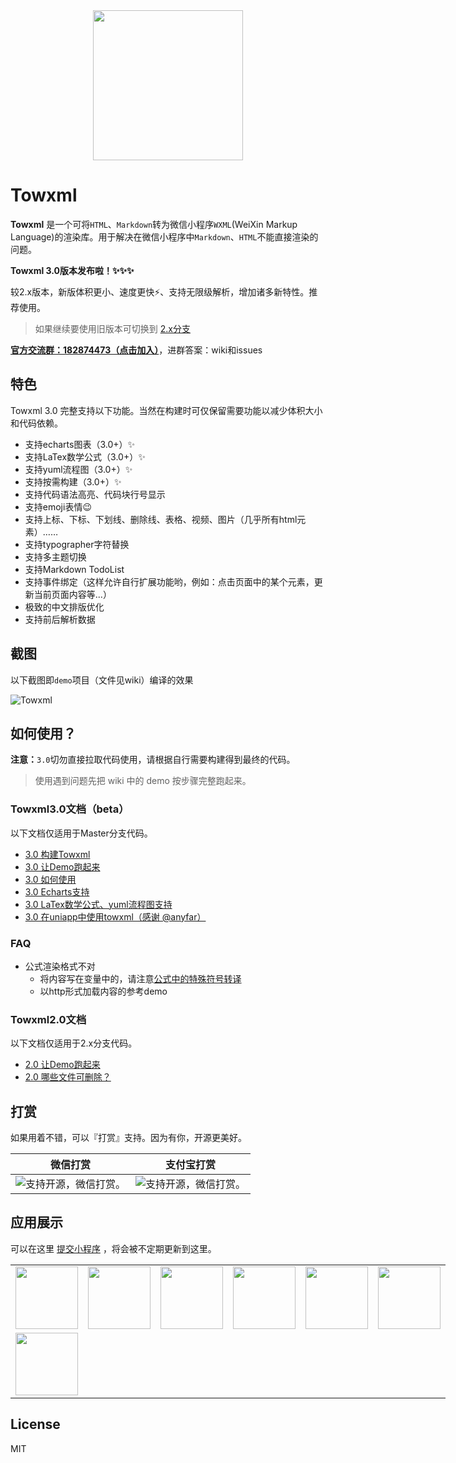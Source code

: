<div align="center"><img width="240" src="https://cdn.rawgit.com/sbfkcel/towxml/78b0886d/logo.svg"/></div>

# Towxml

**Towxml** 是一个可将`HTML`、`Markdown`转为微信小程序`WXML`(WeiXin Markup Language)的渲染库。用于解决在微信小程序中`Markdown`、`HTML`不能直接渲染的问题。

**Towxml 3.0版本发布啦！✨✨✨**

较2.x版本，新版体积更小、速度更快⚡️、支持无限级解析，增加诸多新特性。推荐使用。

> 如果继续要使用旧版本可切换到 [2.x分支](https://github.com/sbfkcel/towxml/tree/2.x)

[**官方交流群：182874473（点击加入）**](https://jq.qq.com/?_wv=1027&k=54KTcZi)，进群答案：wiki和issues


## 特色

Towxml 3.0 完整支持以下功能。当然在构建时可仅保留需要功能以减少体积大小和代码依赖。

- 支持echarts图表（3.0+）✨
- 支持LaTex数学公式（3.0+）✨
- 支持yuml流程图（3.0+）✨
- 支持按需构建（3.0+）✨
- 支持代码语法高亮、代码块行号显示
- 支持emoji表情:wink:
- 支持上标、下标、下划线、删除线、表格、视频、图片（几乎所有html元素）……
- 支持typographer字符替换
- 支持多主题切换
- 支持Markdown TodoList
- 支持事件绑定（这样允许自行扩展功能哟，例如：点击页面中的某个元素，更新当前页面内容等...）
- 极致的中文排版优化
- 支持前后解析数据


## 截图

以下截图即`demo`项目（文件见wiki）编译的效果

![Towxml](https://raw.githack.com/sbfkcel/blog/gh-pages/wxml_demo/demo3.x.png)


## 如何使用？

**注意：**`3.0`切勿直接拉取代码使用，请根据自行需要构建得到最终的代码。

> 使用遇到问题先把  wiki 中的 demo 按步骤完整跑起来。


### Towxml3.0文档（beta）

以下文档仅适用于Master分支代码。

- [3.0 构建Towxml](https://github.com/sbfkcel/towxml/wiki/3.0-%E6%9E%84%E5%BB%BATowxml)
- [3.0 让Demo跑起来](https://github.com/sbfkcel/towxml/wiki/3.0-%E8%AE%A9Demo%E8%B7%91%E8%B5%B7%E6%9D%A5)
- [3.0 如何使用](https://github.com/sbfkcel/towxml/wiki/3.0-%E5%A6%82%E4%BD%95%E4%BD%BF%E7%94%A8)
- [3.0 Echarts支持](https://github.com/sbfkcel/towxml/wiki/3.0-Echarts%E6%94%AF%E6%8C%81)
- [3.0 LaTex数学公式、yuml流程图支持](https://github.com/sbfkcel/towxml/wiki/3.0-%E6%95%B0%E5%AD%97%E5%85%AC%E5%BC%8F&yuml%E6%B5%81%E7%A8%8B%E5%9B%BE%E6%94%AF%E6%8C%81)
- [3.0 在uniapp中使用towxml（感谢 @anyfar）](https://github.com/sbfkcel/towxml/issues/116)


### FAQ
  - 公式渲染格式不对
    - 将内容写在变量中的，请注意[公式中的特殊符号转译](https://github.com/sbfkcel/towxml/issues/138)
    - 以http形式加载内容的参考demo

### Towxml2.0文档

以下文档仅适用于2.x分支代码。

- [2.0 让Demo跑起来](https://github.com/sbfkcel/towxml/wiki/2.0-%E8%AE%A9Demo%E8%B7%91%E8%B5%B7%E6%9D%A5)
- [2.0 哪些文件可删除？](https://github.com/sbfkcel/towxml/wiki/2.0-%E5%93%AA%E4%BA%9B%E6%96%87%E4%BB%B6%E5%8F%AF%E5%88%A0%E9%99%A4%EF%BC%9F)


## 打赏

如果用着不错，可以『打赏』支持。因为有你，开源更美好。

|微信打赏|支付宝打赏|
|:---:|:---:|
|![支持开源，微信打赏。](https://www.vvadd.com/wxml_demo/qrcode_wechat.png?v=1)|![支持开源，微信打赏。](https://www.vvadd.com/wxml_demo/qrcode_alipay.png?v=1)|


## 应用展示

可以在这里 [提交小程序](https://github.com/sbfkcel/towxml/issues/60) ，将会被不定期更新到这里。

<table style="width:100%; display:table;">
    <tbody>
        <tr>
            <td>
                <img src="https://user-images.githubusercontent.com/8692455/51429898-b159f400-1c4e-11e9-91a1-59cd1fab5042.png" width="100" height="100"/>
            </td>
            <td>
                <img src="https://user-images.githubusercontent.com/8033615/51673550-39524c00-2009-11e9-9554-4d75cd31ba39.jpg" width="100" height="100"/>
            </td>
            <td>
                <img src="https://raw.githubusercontent.com/yicm/WxComment/master/screenshot/xiaobaiai.jpg" width="100" height="100"/>
            </td>
            <td>
                <img src="https://user-images.githubusercontent.com/10069048/52948413-5681fc80-33b4-11e9-9397-26b7088381e5.jpg" width="100" height="100"/>
            </td>
            <td>
                <img src="https://user-images.githubusercontent.com/10728431/53088139-dd191400-3543-11e9-99b7-a5dfb4dceeff.jpg" width="100" height="100"/>
            </td>
            <td>
                <img src="https://user-images.githubusercontent.com/15965696/47959988-d2864d80-e02c-11e8-8c39-dac879bad3d6.jpg" width="100" height="100"/>
            </td>
        </tr>
        <tr>
            <td>
                <img src="https://camo.githubusercontent.com/bd91498a35c8e52893e0254bba21e7334c1540f6/68747470733a2f2f626c6f672e63646e2e7468696e6b6d6f6f6e2e636e2f626c6f672f7479706563686f2f323031392d31312d32325430373a35383a30382e706e67" width="100" height="100"/>
            </td>
        </tr>
    </tbody>
</table>


## License
MIT

